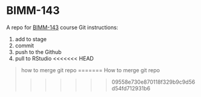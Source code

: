 # BIMM-143
A repo for [BIMM-143](https://bioboot.github.io/bimm143_W20/) course
Git instructions:
1. add to stage
2. commit
3. push to the Github
4. pull to RStudio
<<<<<<< HEAD
>how to merge git repo
=======
>How to merge git repo 
>>>>>>> 09558e730e870118f329b9c9d56d54fd712931b6
